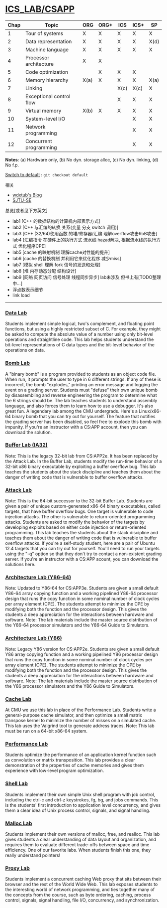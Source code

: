 # [ICS_LAB/CSAPP](http://csapp.cs.cmu.edu/3e/instructors.html)

|Chap|Topic|ORG|ORG+|ICS|ICS+|SP|
|---|---|---|---|---|---|---|
|1 |Tour of systems |X|X|X|X|X|
|2 |Data representation |X|X|X|X|X(d)|
|3 |Machine language |X|X|X|X|X|
|4 |Processor architecture |X|X| | | |
|5 |Code optimization | |X|X|X| |
|6 |Memory hierarchy |X(a)|X|X|X|X(a)|
|7 |Linking | | |X(c) |X(c) |X|
|8 |Exceptional control flow| | |X|X|X|
|9 |Virtual memory |X(b)|X|X|X|X|
|10|System-level I/O | | | |X|X|
|11|Network programming | | | |X|X|
|12|Concurrent programming | | | |X|X|

**Notes**: (a) Hardware only, (b) No dyn. storage alloc, (c) No dyn. linking, (d) No f.p.

[Switch to default](https://github.com/YeXiaoRain/ICS_LAB_CMU_2016) : `git checkout default`

相关
 * [wdxtub's Blog](http://wdxtub.com/2016/04/16/thin-csapp-0/)
 * [SJTU-SE](https://github.com/SJTU-SE/awesome-se)

总览[或者见下方英文]
 * lab1 [C++ 的数据结构的计算机内部表示方式]
 * lab2 [C++ 与汇编的转换 关系(变量 分支 switch 调用)]
 * lab3 [C++ (32/64)使用函数 的堆/寄存器/汇编 理解overflow攻击RoB攻击]
 * lab4 [汇编指令 在硬件上的执行方式 流水线 hazad解决, 根据流水线的执行方式 优化程序CPE]
 * lab5 [cache 的映射机制 理解cache对性能的提升]
 * lab6 [cache 的替换机制 并利用它来优化程序 减少miss]
 * lab7 [模拟 shell 理解 fork 信号的发送和处理]
 * lab8 [堆 内存动态分配 结构设计]
 * lab9 [网络 网页访问 信号处理 线程同步异步]
lab未涉及 但书上有[TODO整理中...]
 * 浮点数表示细节
 * link load

---

### [Data Lab](/lab1-data)
Students implement simple logical, two's complement, and floating point functions, but using a highly restricted subset of C. For example, they might be asked to compute the absolute value of a number using only bit-level operations and straightline code. This lab helps students understand the bit-level representations of C data types and the bit-level behavior of the operations on data.

### [Bomb Lab](/lab2-bomb)
A "binary bomb" is a program provided to students as an object code file. When run, it prompts the user to type in 6 different strings. If any of these is incorrect, the bomb "explodes," printing an error message and logging the event on a grading server. Students must "defuse" their own unique bomb by disassembling and reverse engineering the program to determine what the 6 strings should be. The lab teaches students to understand assembly language, and also forces them to learn how to use a debugger. It's also great fun. A legendary lab among the CMU undergrads.
Here's a Linux/x86-64 binary bomb that you can try out for yourself. The feature that notifies the grading server has been disabled, so feel free to explode this bomb with impunity. If you're an instructor with a CS:APP account, then you can download the solution.

### [Buffer Lab (IA32)](/lab3-buffer-32-bit)
Note: This is the legacy 32-bit lab from CS:APP2e. It has been replaced by the Attack Lab. In the Buffer Lab, students modify the run-time behavior of a 32-bit x86 binary executable by exploiting a buffer overflow bug. This lab teaches the students about the stack discipline and teaches them about the danger of writing code that is vulnerable to buffer overflow attacks.

### [Attack Lab](/lab3-buffer-64-bit)
Note: This is the 64-bit successor to the 32-bit Buffer Lab. Students are given a pair of unique custom-generated x86-64 binary executables, called targets, that have buffer overflow bugs. One target is vulnerable to code injection attacks. The other is vulnerable to return-oriented programming attacks. Students are asked to modify the behavior of the targets by developing exploits based on either code injection or return-oriented programming. This lab teaches the students about the stack discipline and teaches them about the danger of writing code that is vulnerable to buffer overflow attacks.
If you're a self-study student, here are a pair of Ubuntu 12.4 targets that you can try out for yourself. You'll need to run your targets using the "-q" option so that they don't try to contact a non-existent grading server. If you're an instructor with a CS:APP acount, you can download the solutions here.

### [Architecture Lab (Y86-64)](/lab4-architecture-y86-64)
Note: Updated to Y86-64 for CS:APP3e. Students are given a small default Y86-64 array copying function and a working pipelined Y86-64 processor design that runs the copy function in some nominal number of clock cycles per array element (CPE). The students attempt to minimize the CPE by modifying both the function and the processor design. This gives the students a deep appreciation for the interactions between hardware and software.
Note: The lab materials include the master source distribution of the Y86-64 processor simulators and the Y86-64 Guide to Simulators.

### [Architecture Lab (Y86)](/lab4-architecture-y86)
Note: Legacy Y86 version for CS:APP2e. Students are given a small default Y86 array copying function and a working pipelined Y86 processor design that runs the copy function in some nominal number of clock cycles per array element (CPE). The students attempt to minimize the CPE by modifying both the function and the processor design. This gives the students a deep appreciation for the interactions between hardware and software.
Note: The lab materials include the master source distribution of the Y86 processor simulators and the Y86 Guide to Simulators.

### [Cache Lab](/lab5-cache)
At CMU we use this lab in place of the Performance Lab. Students write a general-purpose cache simulator, and then optimize a small matrix transpose kernel to minimize the number of misses on a simulated cache. This lab uses the Valgrind tool to generate address traces.
Note: This lab must be run on a 64-bit x86-64 system.

### [Performance Lab](/lab6-performance)
Students optimize the performance of an application kernel function such as convolution or matrix transposition. This lab provides a clear demonstration of the properties of cache memories and gives them experience with low-level program optimization.

### [Shell Lab](/lab7-shell)
Students implement their own simple Unix shell program with job control, including the ctrl-c and ctrl-z keystrokes, fg, bg, and jobs commands. This is the students' first introduction to application level concurrency, and gives them a clear idea of Unix process control, signals, and signal handling.

### [Malloc Lab](/lab8-malloc)
Students implement their own versions of malloc, free, and realloc. This lab gives students a clear understanding of data layout and organization, and requires them to evaluate different trade-offs between space and time efficiency. One of our favorite labs. When students finish this one, they really understand pointers!

### [Proxy Lab](/lab9-proxy)
Students implement a concurrent caching Web proxy that sits between their browser and the rest of the World Wide Web. This lab exposes students to the interesting world of network programming, and ties together many of the concepts from the course, such as byte ordering, caching, process control, signals, signal handling, file I/O, concurrency, and synchronization.
